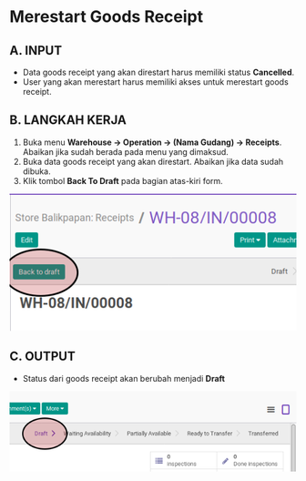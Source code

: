 # Merestart Goods Receipt

## A. INPUT

* Data goods receipt yang akan direstart harus memiliki status **Cancelled**.
* User yang akan merestart harus memiliki akses untuk merestart goods receipt.

## B. LANGKAH KERJA

1. Buka menu **Warehouse -> Operation -> (Nama Gudang) -> Receipts**. Abaikan jika sudah berada
pada menu yang dimaksud.
2. Buka data goods receipt yang akan direstart. Abaikan jika data sudah dibuka.
3. Klik tombol **Back To Draft** pada bagian atas-kiri form.

![](../../img/goods-receipt/tombol-restart.png)

## C. OUTPUT

* Status dari goods receipt akan berubah menjadi **Draft**

![](../../img/goods-receipt/status-draft.png)
